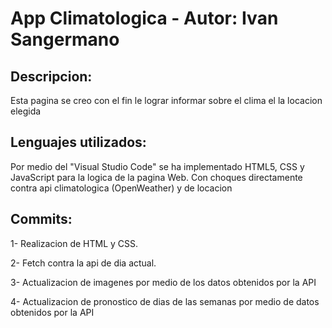 # App Climatologica - Autor: Ivan Sangermano
## Descripcion:
Esta pagina se creo con el fin le lograr informar sobre el clima el la locacion elegida
## Lenguajes utilizados:
Por medio del "Visual Studio Code" se ha implementado HTML5, CSS y JavaScript para la logica de la pagina Web. Con choques directamente contra api climatologica (OpenWeather) y de locacion
## Commits:
1- Realizacion de HTML y CSS.

2- Fetch contra la api de dia actual.

3- Actualizacion de imagenes por medio de los datos obtenidos por la API

4- Actualizacion de pronostico de dias de las semanas por medio de datos obtenidos por la API

